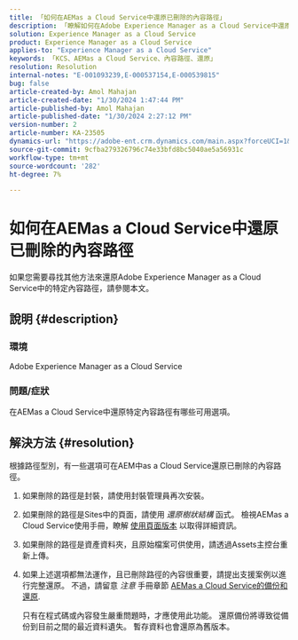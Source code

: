 ```yaml
---
title: 「如何在AEMas a Cloud Service中還原已刪除的內容路徑」
description: 「瞭解如何在Adobe Experience Manager as a Cloud Service中還原已刪除的內容路徑。」
solution: Experience Manager as a Cloud Service
product: Experience Manager as a Cloud Service
applies-to: "Experience Manager as a Cloud Service"
keywords: 「KCS、AEMas a Cloud Service、內容路徑、還原」
resolution: Resolution
internal-notes: "E-001093239,E-000537154,E-000539815"
bug: false
article-created-by: Amol Mahajan
article-created-date: "1/30/2024 1:47:44 PM"
article-published-by: Amol Mahajan
article-published-date: "1/30/2024 2:27:12 PM"
version-number: 2
article-number: KA-23505
dynamics-url: "https://adobe-ent.crm.dynamics.com/main.aspx?forceUCI=1&pagetype=entityrecord&etn=knowledgearticle&id=fa8c8323-76bf-ee11-9079-6045bd006793"
source-git-commit: 9cfba279326796c74e33bfd8bc5040ae5a56931c
workflow-type: tm+mt
source-wordcount: '282'
ht-degree: 7%

---
```


# 如何在AEMas a Cloud Service中還原已刪除的內容路徑


如果您需要尋找其他方法來還原Adobe Experience Manager as a Cloud Service中的特定內容路徑，請參閱本文。

## 說明 {#description}


### <b>環境</b>

Adobe Experience Manager as a Cloud Service 



### <b>問題/症狀</b>

在AEMas a Cloud Service中還原特定內容路徑有哪些可用選項。


## 解決方法 {#resolution}


根據路徑型別，有一些選項可在AEM中as a Cloud Service還原已刪除的內容路徑。

1. 如果刪除的路徑是封裝，請使用封裝管理員再次安裝。


2. 如果刪除的路徑是Sites中的頁面，請使用 *還原樹狀結構* 函式。 檢視AEMas a Cloud Service使用手冊，瞭解 [使用頁面版本](https://experienceleague.adobe.com/docs/experience-manager-cloud-service/content/sites/authoring/features/page-versions.html) 以取得詳細資訊。


3. 如果刪除的路徑是資產資料夾，且原始檔案可供使用，請透過Assets主控台重新上傳。


4. 如果上述選項都無法運作，且已刪除路徑的內容很重要，請提出支援案例以進行完整還原。 不過，請留意 *注意* 手冊章節 [AEMas a Cloud Service的備份和還原](https://experienceleague.adobe.com/docs/experience-manager-cloud-service/content/operations/backup.html).

   只有在程式碼或內容發生嚴重問題時，才應使用此功能。 還原備份將導致從備份到目前之間的最近資料遺失。 暫存資料也會還原為舊版本。

